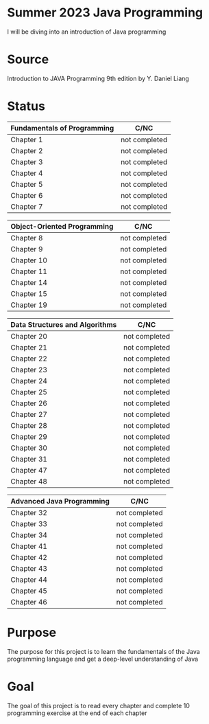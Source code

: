 # Summer 2023 Java Programming

I will be diving into an introduction of Java programming

# Source
Introduction to JAVA Programming 9th edition by Y. Daniel Liang

# Status

| Fundamentals of Programming | C/NC          |
|-----------------------------|---------------|
| Chapter 1                   | not completed |
| Chapter 2                   | not completed |
| Chapter 3                   | not completed |
| Chapter 4                   | not completed |
| Chapter 5                   | not completed |
| Chapter 6                   | not completed |
| Chapter 7                   | not completed |

| Object-Oriented Programming | C/NC          |
|-----------------------------|---------------|
| Chapter 8                   | not completed |
| Chapter 9                   | not completed |
| Chapter 10                  | not completed |
| Chapter 11                  | not completed |
| Chapter 14                  | not completed |
| Chapter 15                  | not completed |
| Chapter 19                  | not completed |

| Data Structures and Algorithms | C/NC          |
|--------------------------------|---------------|
| Chapter 20                     | not completed |
| Chapter 21                     | not completed |
| Chapter 22                     | not completed |
| Chapter 23                     | not completed |
| Chapter 24                     | not completed |
| Chapter 25                     | not completed |
| Chapter 26                     | not completed |
| Chapter 27                     | not completed |
| Chapter 28                     | not completed |
| Chapter 29                     | not completed |
| Chapter 30                     | not completed |
| Chapter 31                     | not completed |
| Chapter 47                     | not completed |
| Chapter 48                     | not completed |

| Advanced Java Programming | C/NC          |
|---------------------------|---------------|
| Chapter 32                | not completed |
| Chapter 33                | not completed |
| Chapter 34                | not completed |
| Chapter 41                | not completed |
| Chapter 42                | not completed |
| Chapter 43                | not completed |
| Chapter 44                | not completed |
| Chapter 45                | not completed |
| Chapter 46                | not completed |

# Purpose
The purpose for this project is to learn the fundamentals of the Java programming language
and get a deep-level understanding of Java

# Goal
The goal of this project is to read every chapter and complete 10 programming exercise
at the end of each chapter
